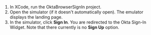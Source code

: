 1. In XCode, run the OktaBrowserSignIn project.
2. Open the simulator (if it doesn't automatically open). The emulator displays the <StackSelector snippet="applang" noSelector inline /> landing page.
3. In the simulator, click **Sign In**. You are redirected to the Okta Sign-In Widget. Note that there currently is no **Sign Up** option.
